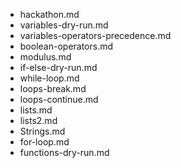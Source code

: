 - hackathon.md
- variables-dry-run.md
- variables-operators-precedence.md
- boolean-operators.md
- modulus.md
- if-else-dry-run.md
- while-loop.md
- loops-break.md
- loops-continue.md
- lists.md
- lists2.md
- Strings.md
- for-loop.md
- functions-dry-run.md